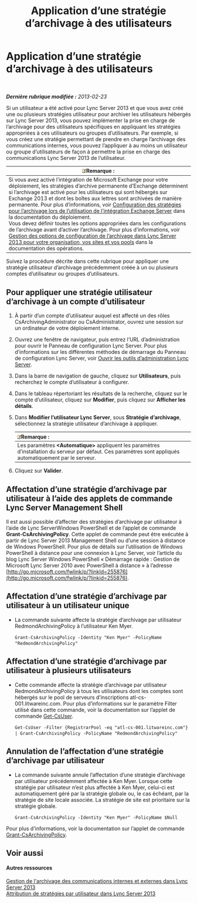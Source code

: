 ﻿---
title: Application d’une stratégie d’archivage à des utilisateurs
TOCTitle: Application d’une stratégie d’archivage à des utilisateurs
ms:assetid: 624a7d3e-389d-403a-97e5-f7bb17023ef3
ms:mtpsurl: https://technet.microsoft.com/fr-fr/library/Gg521004(v=OCS.15)
ms:contentKeyID: 49297400
ms.date: 05/20/2016
mtps_version: v=OCS.15
ms.translationtype: HT
---

# Application d’une stratégie d’archivage à des utilisateurs

 

_**Dernière rubrique modifiée :** 2013-02-23_

Si un utilisateur a été activé pour Lync Server 2013 et que vous avez créé une ou plusieurs stratégies utilisateur pour archiver les utilisateurs hébergés sur Lync Server 2013, vous pouvez implémenter la prise en charge de l’archivage pour des utilisateurs spécifiques en appliquant les stratégies appropriées à ces utilisateurs ou groupes d’utilisateurs. Par exemple, si vous créez une stratégie permettant de prendre en charge l’archivage des communications internes, vous pouvez l’appliquer à au moins un utilisateur ou groupe d’utilisateurs de façon à permettre la prise en charge des communications Lync Server 2013 de l’utilisateur.

<table>
<thead>
<tr class="header">
<th><img src="images/Gg398920.note(OCS.15).gif" title="note" alt="note" />Remarque :</th>
</tr>
</thead>
<tbody>
<tr class="odd">
<td>Si vous avez activé l’intégration de Microsoft Exchange pour votre déploiement, les stratégies d’archive permanente d’Exchange déterminent si l’archivage est activé pour les utilisateurs qui sont hébergés sur Exchange 2013 et dont les boîtes aux lettres sont archivées de manière permanente. Pour plus d’informations, voir <a href="lync-server-2013-setting-up-policies-for-archiving-when-using-exchange-server-integration.md">Configuration des stratégies pour l’archivage lors de l’utilisation de l’intégration Exchange Server</a> dans la documentation du déploiement.<br />
Vous devez définir toutes les options appropriées dans les configurations de l’archivage avant d’activer l’archivage. Pour plus d’informations, voir <a href="lync-server-2013-managing-archiving-configuration-options-for-your-organization-sites-and-pools.md">Gestion des options de configuration de l’archivage dans Lync Server 2013 pour votre organisation, vos sites et vos pools</a> dans la documentation des opérations.</td>
</tr>
</tbody>
</table>


Suivez la procédure décrite dans cette rubrique pour appliquer une stratégie utilisateur d’archivage précédemment créée à un ou plusieurs comptes d’utilisateur ou groupes d’utilisateurs.

## Pour appliquer une stratégie utilisateur d’archivage à un compte d’utilisateur

1.  À partir d’un compte d’utilisateur auquel est affecté un des rôles CsArchivingAdministrator ou CsAdministrator, ouvrez une session sur un ordinateur de votre déploiement interne.

2.  Ouvrez une fenêtre de navigateur, puis entrez l’URL d’administration pour ouvrir le Panneau de configuration Lync Server. Pour plus d’informations sur les différentes méthodes de démarrage du Panneau de configuration Lync Server, voir [Ouvrir les outils d’administration Lync Server](lync-server-2013-open-lync-server-administrative-tools.md).

3.  Dans la barre de navigation de gauche, cliquez sur **Utilisateurs**, puis recherchez le compte d’utilisateur à configurer.

4.  Dans le tableau répertoriant les résultats de la recherche, cliquez sur le compte d’utilisateur, cliquez sur **Modifier**, puis cliquez sur **Afficher les détails**.

5.  Dans **Modifier l’utilisateur Lync Server**, sous **Stratégie d’archivage**, sélectionnez la stratégie utilisateur d’archivage à appliquer.
    
    <table>
    <thead>
    <tr class="header">
    <th><img src="images/Gg398920.note(OCS.15).gif" title="note" alt="note" />Remarque :</th>
    </tr>
    </thead>
    <tbody>
    <tr class="odd">
    <td>Les paramètres <strong>&lt;Automatique&gt;</strong> appliquent les paramètres d’installation du serveur par défaut. Ces paramètres sont appliqués automatiquement par le serveur.</td>
    </tr>
    </tbody>
    </table>


6.  Cliquez sur **Valider**.

## Affectation d’une stratégie d’archivage par utilisateur à l’aide des applets de commande Lync Server Management Shell

Il est aussi possible d’affecter des stratégies d’archivage par utilisateur à l’aide de Lync ServerWindows PowerShell et de l’applet de commande **Grant-CsArchivingPolicy**. Cette applet de commande peut être exécutée à partir de Lync Server 2013 Management Shell ou d’une session à distance de Windows PowerShell. Pour plus de détails sur l’utilisation de Windows PowerShell à distance pour une connexion à Lync Server, voir l’article du blog Lync Server Windows PowerShell « Démarrage rapide : Gestion de Microsoft Lync Server 2010 avec PowerShell à distance » à l’adresse [http://go.microsoft.com/fwlink/p/?linkId=255876](http://go.microsoft.com/fwlink/p/?linkid=255876).

## Affectation d’une stratégie d’archivage par utilisateur à un utilisateur unique

  - La commande suivante affecte la stratégie d’archivage par utilisateur RedmondArchivingPolicy à l’utilisateur Ken Myer.
    
        Grant-CsArchivingPolicy -Identity "Ken Myer" -PolicyName "RedmondArchivingPolicy"

## Affectation d’une stratégie d’archivage par utilisateur à plusieurs utilisateurs

  - Cette commande affecte la stratégie d’archivage par utilisateur RedmondArchivingPolicy à tous les utilisateurs dont les comptes sont hébergés sur le pool de serveurs d’inscriptions atl-cs-001.litwareinc.com. Pour plus d’informations sur le paramètre Filter utilisé dans cette commande, voir la documentation sur l’applet de commande [Get-CsUser](get-csuser.md).
    
        Get-CsUser -Filter {RegistrarPool -eq "atl-cs-001.litwareinc.com"} | Grant-CsArchivingPolicy -PolicyName "RedmondArchivingPolicy"

## Annulation de l’affectation d’une stratégie d’archivage par utilisateur

  - La commande suivante annule l’affectation d’une stratégie d’archivage par utilisateur précédemment affectée à Ken Myer. Lorsque cette stratégie par utilisateur n’est plus affectée à Ken Myer, celui-ci est automatiquement géré par la stratégie globale ou, le cas échéant, par la stratégie de site locale associée. La stratégie de site est prioritaire sur la stratégie globale.
    
        Grant-CsArchivingPolicy -Identity "Ken Myer" -PolicyName $Null

Pour plus d’informations, voir la documentation sur l’applet de commande [Grant-CsArchivingPolicy](grant-csarchivingpolicy.md).

## Voir aussi

#### Autres ressources

[Gestion de l'archivage des communications internes et externes dans Lync Server 2013](lync-server-2013-managing-the-archiving-of-internal-and-external-communications.md)  
[Attribution de stratégies par utilisateur dans Lync Server 2013](lync-server-2013-assigning-per-user-policies.md)

